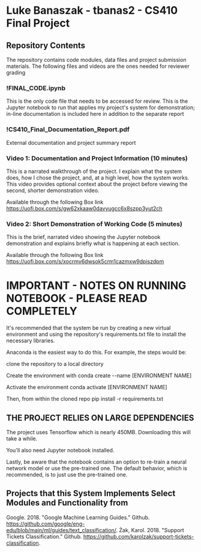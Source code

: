# Luke Banaszak - tbanas2 - CS410 Final Project

## Repository Contents
The repository contains code modules, data files and project submission materials. The following files and videos are the ones needed for reviewer grading

### !FINAL_CODE.ipynb
This is the only code file that needs to be accessed for review. This is the Jupyter notebook to run that applies my project's system for demonstration; in-line documentation is included here in addition to the separate report

### !CS410_Final_Documentation_Report.pdf
External documentation and project summary report

### Video 1: Documentation and Project Information (10 minutes)
This is a narrated walkthrough of the project. I explain what the system does, how I chose the project, and, at a high level, how the system works. This video provides optional context about the project before viewing the second, shorter demonstration video. 

Available through the following Box link
https://uofi.box.com/s/gw62xkaaw0davyugcc6x8szpp3yut2ch

### Video 2: Short Demonstration of Working Code (5 minutes)
This is the brief, narrated video showing the Jupyter notebook demonstration and explains briefly what is happening at each section. 

Available through the following Box link
https://uofi.box.com/s/xocrmv6dwsok5crm1cazmxw9dpiszdpm


# IMPORTANT - NOTES ON RUNNING NOTEBOOK - PLEASE READ COMPLETELY
It's recommended that the system be run by creating a new virtual environment and using the repository's requirements.txt file to install the necessary libraries.

Anaconda is the easiest way to do this. For example, the steps would be:

clone the repository to a local directory

Create the environment with
conda create --name [ENVIRONMENT NAME]

Activate the environment
conda activate [ENVIRONMENT NAME]

Then, from within the cloned repo
pip install -r requirements.txt 

## THE PROJECT RELIES ON LARGE DEPENDENCIES 
The project uses Tensorflow which is nearly 450MB. Downloading this will take a while.

You'll also need Jupyter notebook installed.

Lastly, be aware that the notebook contains an option to re-train a neural network model or use the pre-trained one. The default behavior, which is recommended, is to just use the pre-trained one.


## Projects that this System Implements Select Modules and Functionality from
Google. 2018. "Google Machine Learning Guides." Github. https://github.com/google/eng-edu/blob/main/ml/guides/text_classification/.
Żak, Karol. 2018. "Support Tickets Classification." Github. https://github.com/karolzak/support-tickets-classification.


